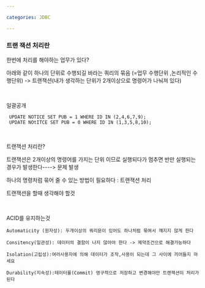 ```yaml
---

categories: JDBC

---
```


### 트랜 잭션 처리란 

한번에 처리를 해야하는 업무가 있다?

아래와 같이 하나의 단위로 수행되길 바라는 쿼리의 묶음 (=업무 수행단위 ,논리적인 수행단위)
-> 트랜잭션(내가 생각하는 단위가 2개이상으로 명령어가 나눠져 있다)

&nbsp;

일괄공개
```
 UPDATE NOTICE SET PUB = 1 WHERE ID IN (2,4,6,7,9);
 UPDATE NOtITCE SET PUB = 0 WHERE ID IN (1,3,5,8,10);
```
&nbsp;

트랜잭션 처리란?

트랜잭션은 2개이상의 명령어를 가지는 단위 이므로 실행되다가 멈추면 
반만 실행되는 경우가 발생한다----> 문제 발생


하나의 명령처럼 묶어 줄 수 있는 방법이 필요하다 : 트랜잭션 처리 

트랜잭션을 할때 생각해야 할것


&nbsp;

ACID를 유지하는것

```
Automaticity (원자성): 두개이상의 쿼리문이 있어도 하나처럼 묶여서 꺠지지 않게 한다

Consitency(일관성): 데이터의 결함이 나지 않아야 한다 -> 제약조건으로 해결가능하다 

Isolation(고립성):여러사용자에 의해 데이터가 조작,사용이 되는데 그 사이에 끼어들지 마세요

Durability(지속성):테이터를(Commit) 영구적으로 저장하고 변경해야만 트랜잭션이 처리가 된다 

```